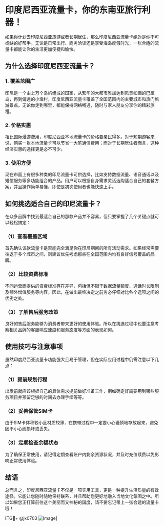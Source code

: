 # 印度尼西亚流量卡，你的东南亚旅行利器！

如果你计划去印度尼西亚旅游或者长期居住，那么印度尼西亚流量卡绝对是你不可或缺的好帮手。无论是日常出行、商务洽谈还是享受海岛度假时光，一张合适的流量卡都能让你的生活更加便捷和愉快。

## 为什么选择印度尼西亚流量卡？

### 1. 覆盖范围广
印尼是一个由上万个岛屿组成的国家，从繁华的大都市雅加达到风景如画的巴厘岛，再到偏远的小渔村，印度尼西亚流量卡覆盖了全国范围内的主要城市和热门旅游景点。无论你走到哪里，都能保持网络畅通，随时与家人朋友分享你的精彩旅程。

### 2. 价格实惠
相比国际漫游费用，印度尼西亚本地流量卡的价格要亲民得多。对于短期游客来说，购买一张本地流量卡可以节省一大笔通信费用；而对于长期居住者而言，这种经济实惠的选择更是必不可少。

### 3. 使用方便
现在市面上有很多种类的印尼流量卡可供选择，比如支持数据流量、语音通话以及短信服务等多功能组合的产品。用户可以根据自身需求灵活选购适合自己的套餐方案，并且操作简单易懂，即使是初次使用者也能快速上手。

## 如何挑选适合自己的印尼流量卡？

在众多品牌中找到最适合自己的那款产品并不容易，但只要掌握了几个关键点就可以轻松搞定：

### （1）查看覆盖区域
首先确认该款流量卡是否能完全满足你在印尼期间的所有活动需求。如果经常需要往返于多个城市之间，则建议优先考虑那些在全国范围内均有良好信号覆盖的品牌。

### （2）比较资费标准
不同运营商提供的资费标准存在差异，包括但不限于数据流量额度、通话时长限制及额外增值服务等内容。因此，在做出最终决定之前务必仔细对比各个选项之间的优劣之处。

### （3）了解售后服务政策
良好的售后服务能够为消费者带来更好的使用体验。所以在挑选过程中也要注意考察相关品牌的客服响应速度和服务态度等方面的表现如何。

## 使用技巧与注意事项

虽然印度尼西亚流量卡功能强大且易于管理，但在实际应用过程中仍需注意以下几点：

### （1）提前规划行程
出发前就应该根据自己的具体需求提前做好准备工作，例如确定好需要用到哪些服务项目并预留足够的时间去办理手续等等。

### （2）妥善保管SIM卡
由于SIM卡体积较小且材质较薄，在携带过程中一定要小心谨慎地存放起来，避免因不小心而损坏或丢失。

### （3）定期检查余额状态
为了确保正常使用，请记得定期查看账户内剩余资源状况，并及时充值续费以免影响正常使用体验。

## 结语

总而言之，印度尼西亚流量卡不仅是一项实用工具，更是一种提升生活质量的有效途径。它能让您随时随地保持联系，并且帮助您更好地融入当地文化氛围之中。所以如果您正打算前往这个美丽而又神秘的国度，请不要忘记带上一张合适的流量卡哦！

[TG💪+ @jx0703 ![Image](https://github.com/user-attachments/assets/dbca1d08-cadb-493c-b0ec-ad6f7a83f270)]